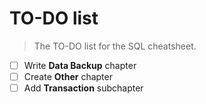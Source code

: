 # TO-DO list
> The TO-DO list for the SQL cheatsheet.

- [ ] Write **Data Backup** chapter
- [ ] Create **Other** chapter 
- [ ] Add **Transaction** subchapter